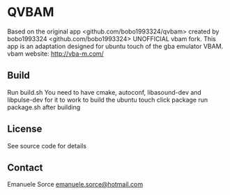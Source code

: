 # QVBAM

Based on the original app <github.com/bobo1993324/qvbam> created by bobo1993324 <github.com/bobo1993324>
UNOFFICIAL vbam fork.
This app is an adaptation designed for ubuntu touch of the gba emulator VBAM.
vbam website: http://vba-m.com/

## Build

Run build.sh
You need to have cmake, autoconf, libasound-dev and libpulse-dev for it to work
to build the ubuntu touch click package run package.sh after building

## License

See source code for details

## Contact

Emanuele Sorce <emanuele.sorce@hotmail.com>
